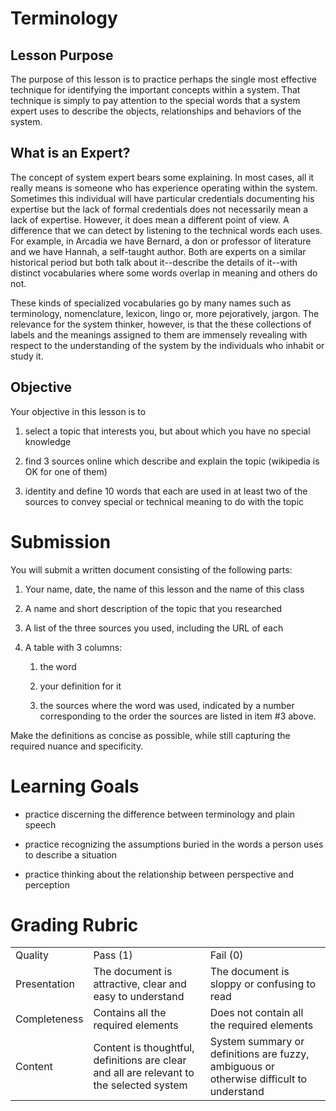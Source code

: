 # Terminology

## Lesson Purpose
The purpose of this lesson is to practice perhaps the single most effective technique for identifying the important concepts within a system.  That technique is simply to pay attention to the special words that a system expert uses to describe the objects, relationships and behaviors of the system.

## What is an Expert?
The concept of system expert bears some explaining.  In most cases, all it really means is someone who has experience operating within the system.  Sometimes this individual will have particular credentials documenting his expertise but the lack of formal credentials does not necessarily mean a lack of expertise.  However, it does mean a different point of view.  A difference that we can detect by listening to the technical words each uses.  For example, in Arcadia we have Bernard, a don or professor of literature and we have Hannah, a self-taught author.  Both are experts on a similar historical period but both talk about it--describe the details of it--with distinct vocabularies where some words overlap in meaning and others do not.

These kinds of specialized vocabularies go by many names such as terminology, nomenclature, lexicon, lingo or, more pejoratively, jargon.  The relevance for the system thinker, however, is that the these collections of labels and the meanings assigned to them are immensely revealing with respect to the understanding of the system by the individuals who inhabit or study it. 

## Objective

Your objective in this lesson is to 

1. select a topic that interests you, but about which you have no special knowledge

2. find 3 sources online which describe and explain the topic (wikipedia is OK for one of them)

3. identity and define 10 words that each are used in at least two of the sources to convey special or technical meaning to do with the topic

# Submission

You will submit a written document consisting of the following parts:

1. Your name, date, the name of this lesson and the name of this class

2. A name and short description of the topic that you researched

3. A list of the three sources you used, including the URL of each

4. A table with 3 columns:

    1. the word

    2. your definition for it

    3. the sources where the word was used, indicated by a number corresponding to the order the sources are listed in item #3 above.

Make the definitions as concise as possible, while still capturing the required nuance and specificity.

# Learning Goals

* practice discerning the difference between terminology and plain speech

* practice recognizing the assumptions buried in the words a person uses to describe a situation

* practice thinking about the relationship between perspective and perception

# Grading Rubric

<table>
  <tr>
    <td>Quality</td>
    <td>Pass (1)</td>
    <td>Fail (0)</td>
  </tr>
  <tr>
    <td>Presentation</td>
    <td>The document is attractive, clear and easy to understand</td>
    <td>The document is sloppy or confusing to read</td>
  </tr>
  <tr>
    <td>Completeness</td>
    <td>Contains all the required elements</td>
    <td>Does not contain all the required elements</td>
  </tr>
  <tr>
    <td>Content</td>
    <td>Content is thoughtful, definitions are clear and all are relevant to the selected system</td>
    <td>System summary or definitions are fuzzy, ambiguous or otherwise difficult to understand</td>
  </tr>
</table>


